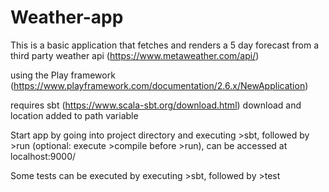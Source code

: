 # Weather-app

This is a basic application that fetches and renders a 5 day forecast from a third party weather api (https://www.metaweather.com/api/) 

using the Play framework (https://www.playframework.com/documentation/2.6.x/NewApplication)

requires sbt (https://www.scala-sbt.org/download.html) download and location added to path variable

Start app by going into project directory and executing >sbt, followed by >run (optional: execute >compile before >run), can be accessed at localhost:9000/

Some tests can be executed by executing >sbt, followed by >test




